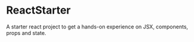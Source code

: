 # ReactStarter
A starter react project to get a hands-on experience on JSX, components, props and state.
